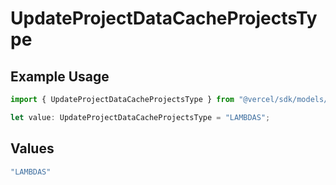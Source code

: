# UpdateProjectDataCacheProjectsType

## Example Usage

```typescript
import { UpdateProjectDataCacheProjectsType } from "@vercel/sdk/models/operations";

let value: UpdateProjectDataCacheProjectsType = "LAMBDAS";
```

## Values

```typescript
"LAMBDAS"
```